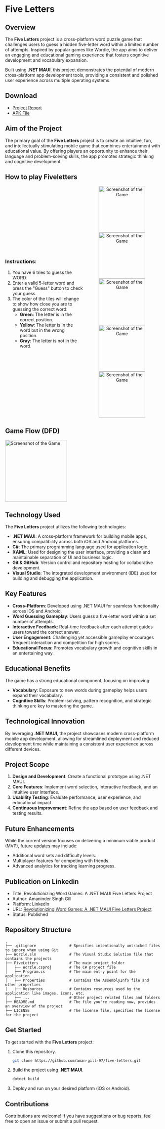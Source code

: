 # Five Letters

## Overview
The **Five Letters** project is a cross-platform word puzzle game that challenges users to guess a hidden five-letter word within a limited number of attempts. Inspired by popular games like Wordle, the app aims to deliver an engaging and educational gaming experience that fosters cognitive development and vocabulary expansion.

Built using **.NET MAUI**, this project demonstrates the potential of modern cross-platform app development tools, providing a consistent and polished user experience across multiple operating systems.

## Download
- [Project Report](https://github.com/aman-gill-97/FiveLetters/raw/main/report/Project-Report-322101415.pdf)
- [APK File](https://github.com/aman-gill-97/FiveLetters/raw/main/apk/com.amangill.fiveletters.apk)

## Aim of the Project
The primary goal of the **Five Letters** project is to create an intuitive, fun, and intellectually stimulating mobile game that combines entertainment with educational value. By offering players an opportunity to enhance their language and problem-solving skills, the app promotes strategic thinking and cognitive development.

## How to play Fiveletters

<div style="display: flex; align-items: center;"> <div style="flex: 1;"> <h3>Instructions:</h3> <ol> <li>You have 6 tries to guess the WORD.</li> <li>Enter a valid 5-letter word and press the "Guess" button to check your guess.</li> <li>The color of the tiles will change to show how close you are to guessing the correct word: <ul> <li><strong>Green</strong>: The letter is in the correct position.</li> <li><strong>Yellow</strong>: The letter is in the word but in the wrong position.</li> <li><strong>Gray</strong>: The letter is not in the word.</li> </ul> </li> </ol> </div> <div style="flex: 1; text-align: center;"> <img src="./report/assets/1.jpg" alt="Screenshot of the Game" width="150" >  <img src="./report/assets/2.jpg" alt="Screenshot of the Game" width="150" >  <img src="./report/assets/4.jpg" alt="Screenshot of the Game" width="150" > <img src="./report/assets/5.jpg" alt="Screenshot of the Game" width="150" > <img src="./report/assets/6.jpg" alt="Screenshot of the Game" width="150" ></div> </div>

## Game Flow (DFD)

<img src="./report/assets/dfd.svg" alt="Screenshot of the Game" width="200" >  

## Technology Used

The **Five Letters** project utilizes the following technologies:

- **.NET MAUI**: A cross-platform framework for building mobile apps, ensuring compatibility across both iOS and Android platforms.
- **C#**: The primary programming language used for application logic.
- **XAML**: Used for designing the user interface, providing a clean and maintainable separation of UI and business logic.
- **Git & GitHub**: Version control and repository hosting for collaborative development.
- **Visual Studio**: The integrated development environment (IDE) used for building and debugging the application.


## Key Features
- **Cross-Platform**: Developed using .NET MAUI for seamless functionality across iOS and Android.
- **Word Guessing Gameplay**: Users guess a five-letter word within a set number of attempts.
- **Interactive Feedback**: Real-time feedback after each attempt guides users toward the correct answer.
- **User Engagement**: Challenging yet accessible gameplay encourages frequent interaction and competition for high scores.
- **Educational Focus**: Promotes vocabulary growth and cognitive skills in an entertaining way.

## Educational Benefits
The game has a strong educational component, focusing on improving:
- **Vocabulary**: Exposure to new words during gameplay helps users expand their vocabulary.
- **Cognitive Skills**: Problem-solving, pattern recognition, and strategic thinking are key to mastering the game.

## Technological Innovation
By leveraging **.NET MAUI**, the project showcases modern cross-platform mobile app development, allowing for streamlined deployment and reduced development time while maintaining a consistent user experience across different devices.

## Project Scope
1. **Design and Development**: Create a functional prototype using .NET MAUI.
2. **Core Features**: Implement word selection, interactive feedback, and an intuitive user interface.
3. **Usability Testing**: Evaluate performance, user experience, and educational impact.
4. **Continuous Improvement**: Refine the app based on user feedback and testing results.

## Future Enhancements
While the current version focuses on delivering a minimum viable product (MVP), future updates may include:
- Additional word sets and difficulty levels.
- Multiplayer features for competing with friends.
- Advanced analytics for tracking learning progress.

## Publication on Linkedin
- Title: Revolutionizing Word Games: A .NET MAUI Five Letters Project
- Author: Amaninder Singh Gill
- Platform: LinkedIn
- URL: [Revolutionizing Word Games: A .NET MAUI Five Letters Project](https://www.linkedin.com/pulse/revolutionizing-word-games-net-maui-five-letters-project-singh-rrk7c?trackingId=kSUH6jCdTnCPiyh2xoQwLg%3D%3D&lipi=urn%3Ali%3Apage%3Ad_flagship3_detail_base%3BxiPpg2epRya%2FxUORvCzX6w%3D%3D)
- Status: Published


## Repository Structure
```
.
├── .gitignore               # Specifies intentionally untracked files to ignore when using Git
├── Worzle.sln               # The Visual Studio Solution file that contains the projects
├── FiveLetters              # The main project folder
│   ├── Worzle.csproj        # The C# project file
│   ├── Program.cs           # The main entry point for the application
│   ├── Properties           # Contains the AssemblyInfo file and other properties
│   ├── Resources            # Contains resources used by the application like images, icons, etc.
│   ├── ...                  # Other project related files and folders
├── README.md                # The file you're reading now, provides an overview of the project
├── LICENSE                  # The license file, specifies the license for the project
```

## Get Started
To get started with the **Five Letters** project:
1. Clone this repository.
   ```bash
   git clone https://github.com/aman-gill-97/five-letters.git
   ```
2. Build the project using **.NET MAUI**.
   ```bash
   dotnet build
   ```
3. Deploy and run on your desired platform (iOS or Android).



## Contributions
Contributions are welcome! If you have suggestions or bug reports, feel free to open an issue or submit a pull request.

